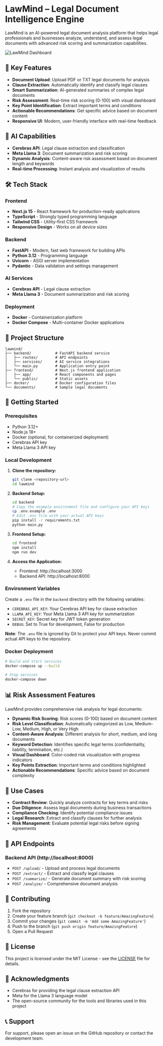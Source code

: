 # LawMind – Legal Document Intelligence Engine

LawMind is an AI-powered legal document analysis platform that helps legal professionals and businesses analyze, understand, and assess legal documents with advanced risk scoring and summarization capabilities.

![LawMind Dashboard](https://raw.githubusercontent.com/user-attachments/assets/3321d4f4-53e5-450f-9a31-a24591800b52)

## 🚀 Key Features

- **Document Upload**: Upload PDF or TXT legal documents for analysis
- **Clause Extraction**: Automatically identify and classify legal clauses
- **Smart Summarization**: AI-generated summaries of complex legal documents
- **Risk Assessment**: Real-time risk scoring (0-100) with visual dashboard
- **Key Point Identification**: Extract important terms and conditions
- **Actionable Recommendations**: Get specific advice based on document content
- **Responsive UI**: Modern, user-friendly interface with real-time feedback

## 🧠 AI Capabilities

- **Cerebras API**: Legal clause extraction and classification
- **Meta Llama 3**: Document summarization and risk scoring
- **Dynamic Analysis**: Content-aware risk assessment based on document length and keywords
- **Real-time Processing**: Instant analysis and visualization of results

## 🛠️ Tech Stack

### Frontend
- **Next.js 15** - React framework for production-ready applications
- **TypeScript** - Strongly typed programming language
- **Tailwind CSS** - Utility-first CSS framework
- **Responsive Design** - Works on all device sizes

### Backend
- **FastAPI** - Modern, fast web framework for building APIs
- **Python 3.12** - Programming language
- **Uvicorn** - ASGI server implementation
- **Pydantic** - Data validation and settings management

### AI Services
- **Cerebras API** - Legal clause extraction
- **Meta Llama 3** - Document summarization and risk scoring

### Deployment
- **Docker** - Containerization platform
- **Docker Compose** - Multi-container Docker applications

## 📁 Project Structure

```
lawmind/
├── backend/           # FastAPI backend service
│   ├── routes/        # API endpoints
│   ├── services/      # AI service integrations
│   └── main.py        # Application entry point
├── frontend/          # Next.js frontend application
│   ├── app/           # React components and pages
│   └── public/        # Static assets
├── docker/            # Docker configuration files
└── documents/         # Sample legal documents
```

## 🚀 Getting Started

### Prerequisites
- Python 3.12+
- Node.js 18+
- Docker (optional, for containerized deployment)
- Cerebras API key
- Meta Llama 3 API key

### Local Development

1. **Clone the repository:**
   ```bash
   git clone <repository-url>
   cd lawmind
   ```

2. **Backend Setup:**
   ```bash
   cd backend
   # Copy the example environment file and configure your API keys
   cp .env.example .env
   # Edit .env file with your actual API keys
   pip install -r requirements.txt
   python main.py
   ```

3. **Frontend Setup:**
   ```bash
   cd frontend
   npm install
   npm run dev
   ```

4. **Access the Application:**
   - Frontend: http://localhost:3000
   - Backend API: http://localhost:8000

### Environment Variables

Create a `.env` file in the `backend` directory with the following variables:
- `CEREBRAS_API_KEY`: Your Cerebras API key for clause extraction
- `LLAMA_API_KEY`: Your Meta Llama 3 API key for summarization
- `SECRET_KEY`: Secret key for JWT token generation
- `DEBUG`: Set to True for development, False for production

**Note**: The `.env` file is ignored by Git to protect your API keys. Never commit actual API keys to the repository.

### Docker Deployment

```bash
# Build and start services
docker-compose up --build

# Stop services
docker-compose down
```

## 📊 Risk Assessment Features

LawMind provides comprehensive risk analysis for legal documents:

- **Dynamic Risk Scoring**: Risk scores (0-100) based on document content
- **Risk Level Classification**: Automatically categorized as Low, Medium-Low, Medium, High, or Very High
- **Content-Aware Analysis**: Different analysis for short, medium, and long documents
- **Keyword Detection**: Identifies specific legal terms (confidentiality, liability, termination, etc.)
- **Visual Dashboard**: Color-coded risk visualization with progress indicators
- **Key Points Extraction**: Important terms and conditions highlighted
- **Actionable Recommendations**: Specific advice based on document complexity

## 🎯 Use Cases

- **Contract Review**: Quickly analyze contracts for key terms and risks
- **Due Diligence**: Assess legal documents during business transactions
- **Compliance Checking**: Identify potential compliance issues
- **Legal Research**: Extract and classify clauses for further analysis
- **Risk Management**: Evaluate potential legal risks before signing agreements

## 🔧 API Endpoints

### Backend API (http://localhost:8000)

- `POST /upload/` - Upload and process legal documents
- `POST /extract/` - Extract and classify legal clauses
- `POST /summarize/` - Generate document summary with risk scoring
- `POST /analyze/` - Comprehensive document analysis

## 🤝 Contributing

1. Fork the repository
2. Create your feature branch (`git checkout -b feature/AmazingFeature`)
3. Commit your changes (`git commit -m 'Add some AmazingFeature'`)
4. Push to the branch (`git push origin feature/AmazingFeature`)
5. Open a Pull Request

## 📄 License

This project is licensed under the MIT License - see the [LICENSE](LICENSE) file for details.

## 🙏 Acknowledgments

- Cerebras for providing the legal clause extraction API
- Meta for the Llama 3 language model
- The open-source community for the tools and libraries used in this project

## 📞 Support

For support, please open an issue on the GitHub repository or contact the development team.